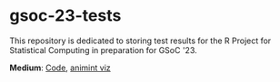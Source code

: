 # gsoc-23-tests
This repository is dedicated to storing test results for the R Project for Statistical Computing in preparation for GSoC '23.

**Medium**: [Code](https://github.com/Faye-yufan/gsoc-23-tests/blob/main/medium-RoslingBubbles.R), [animint viz](https://faye-yufan.github.io/animint-viz/rosling-bubbles/)
